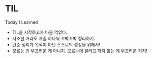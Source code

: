 # TIL
Today I Learned

- TIL을 시작하고자 마음 먹었다.
- 사소한 거라도 매일 하나씩 꼬박꼬박 정리하기.
- 단순 정리가 목적이 아닌 스스로의 성장을 위해서!
- 모르는 건 부끄러운 게 아니지. 모르는데 알려고 하지 않는 게 부끄러운 거지!
